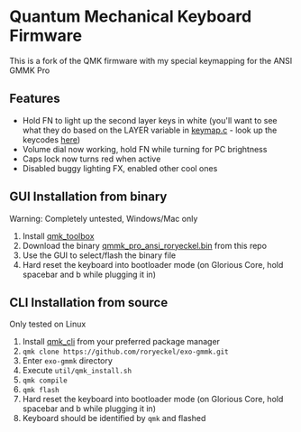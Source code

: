 # Quantum Mechanical Keyboard Firmware

This is a fork of the QMK firmware with my special keymapping for the ANSI GMMK Pro

## Features
- Hold FN to light up the second layer keys in white (you'll want to see what they do based on the LAYER variable in [keymap.c](https://github.com/roryeckel/exo-gmmk/blob/e11195a1ec17c0f14a3fc4c4a2e45d27ca324a8d/keyboards/gmmk/pro/ansi/keymaps/roryeckel/keymap.c) - look up the keycodes [here](https://github.com/qmk/qmk_firmware/blob/master/docs/keycodes.md))
- Volume dial now working, hold FN while turning for PC brightness
- Caps lock now turns red when active
- Disabled buggy lighting FX, enabled other cool ones

## GUI Installation from binary
Warning: Completely untested, Windows/Mac only
1. Install [qmk_toolbox](https://github.com/qmk/qmk_toolbox)
2. Download the binary [qmmk_pro_ansi_roryeckel.bin](https://github.com/roryeckel/exo-gmmk/blob/master/gmmk_pro_ansi_roryeckel.bin) from this repo
3. Use the GUI to select/flash the binary file
4. Hard reset the keyboard into bootloader mode (on Glorious Core, hold spacebar and b while plugging it in)

## CLI Installation from source
Only tested on Linux
1. Install [qmk_cli](https://github.com/qmk/qmk_cli) from your preferred package manager
2. `qmk clone https://github.com/roryeckel/exo-gmmk.git`
3. Enter `exo-gmmk` directory
4. Execute `util/qmk_install.sh`
5. `qmk compile`
6. `qmk flash`
7. Hard reset the keyboard into bootloader mode (on Glorious Core, hold spacebar and b while plugging it in)
8. Keyboard should be identified by `qmk` and flashed
